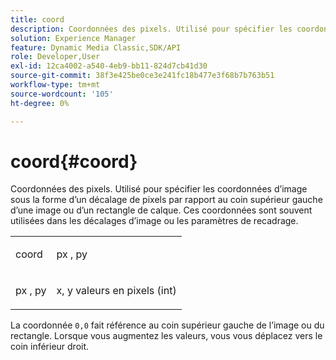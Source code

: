 ```yaml
---
title: coord
description: Coordonnées des pixels. Utilisé pour spécifier les coordonnées d’image sous la forme d’un décalage de pixels par rapport au coin supérieur gauche d’une image ou d’un rectangle de calque. Ces coordonnées sont souvent utilisées dans les décalages d’image ou les paramètres de recadrage.
solution: Experience Manager
feature: Dynamic Media Classic,SDK/API
role: Developer,User
exl-id: 12ca4002-a540-4eb9-bb11-824d7cb41d30
source-git-commit: 38f3e425be0ce3e241fc18b477e3f68b7b763b51
workflow-type: tm+mt
source-wordcount: '105'
ht-degree: 0%

---
```


# coord{#coord}

Coordonnées des pixels. Utilisé pour spécifier les coordonnées d’image sous la forme d’un décalage de pixels par rapport au coin supérieur gauche d’une image ou d’un rectangle de calque. Ces coordonnées sont souvent utilisées dans les décalages d’image ou les paramètres de recadrage.

<table id="simpletable_A686120953124ACB8803CB9C877252AB"> 
 <tr class="strow"> 
  <td class="stentry"> <p><span class="codeph"><span class="varname"> coord</span> </span> </p> </td> 
  <td class="stentry"> <p><span class="codeph"><span class="varname"> px</span> </span>, <span class="codeph"><span class="varname"> py</span></span> </p></td> 
 </tr> 
 <tr class="strow"> 
  <td class="stentry"> <p><span class="codeph"><span class="varname"> px</span> </span>, <span class="codeph"><span class="varname"> py</span></span> </p></td> 
  <td class="stentry"> <p><span class="varname"> x</span>, <span class="varname"> y</span> valeurs en pixels (int) </p></td> 
 </tr> 
</table>

La coordonnée `0,0` fait référence au coin supérieur gauche de l’image ou du rectangle. Lorsque vous augmentez les valeurs, vous vous déplacez vers le coin inférieur droit.
